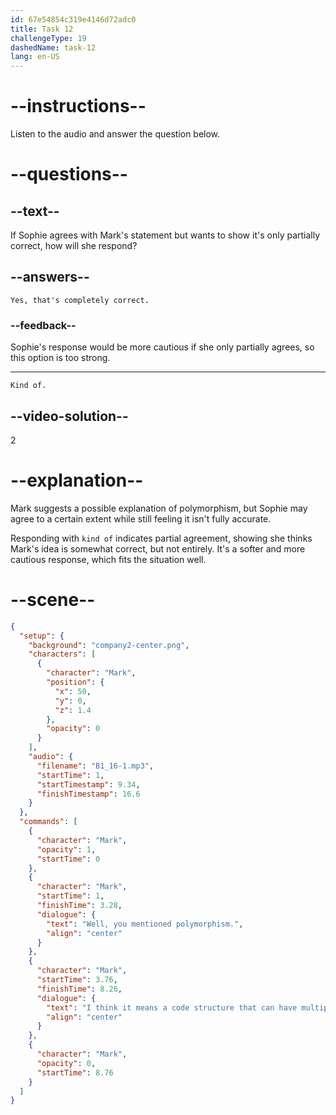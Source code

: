 ```yaml
---
id: 67e54854c319e4146d72adc0
title: Task 12
challengeType: 19
dashedName: task-12
lang: en-US
---
```


<!-- (Audio) Mark: Well, you mentioned "polymorphism." I think it means a code structure that can have multiple shapes or forms. Is that right? -->

<!-- SPEAKING -->

# --instructions--

Listen to the audio and answer the question below.

# --questions--

## --text--

If Sophie agrees with Mark's statement but wants to show it's only partially correct, how will she respond?

## --answers--

`Yes, that's completely correct.`

### --feedback--

Sophie's response would be more cautious if she only partially agrees, so this option is too strong.

---

`Kind of.`

## --video-solution--

2

# --explanation--

Mark suggests a possible explanation of polymorphism, but Sophie may agree to a certain extent while still feeling it isn't fully accurate.

Responding with `kind of` indicates partial agreement, showing she thinks Mark's idea is somewhat correct, but not entirely. It's a softer and more cautious response, which fits the situation well.

# --scene--

```json
{
  "setup": {
    "background": "company2-center.png",
    "characters": [
      {
        "character": "Mark",
        "position": {
          "x": 50,
          "y": 0,
          "z": 1.4
        },
        "opacity": 0
      }
    ],
    "audio": {
      "filename": "B1_16-1.mp3",
      "startTime": 1,
      "startTimestamp": 9.34,
      "finishTimestamp": 16.6
    }
  },
  "commands": [
    {
      "character": "Mark",
      "opacity": 1,
      "startTime": 0
    },
    {
      "character": "Mark",
      "startTime": 1,
      "finishTime": 3.28,
      "dialogue": {
        "text": "Well, you mentioned polymorphism.",
        "align": "center"
      }
    },
    {
      "character": "Mark",
      "startTime": 3.76,
      "finishTime": 8.26,
      "dialogue": {
        "text": "I think it means a code structure that can have multiple shapes or forms. Is that right?",
        "align": "center"
      }
    },
    {
      "character": "Mark",
      "opacity": 0,
      "startTime": 8.76
    }
  ]
}
```

